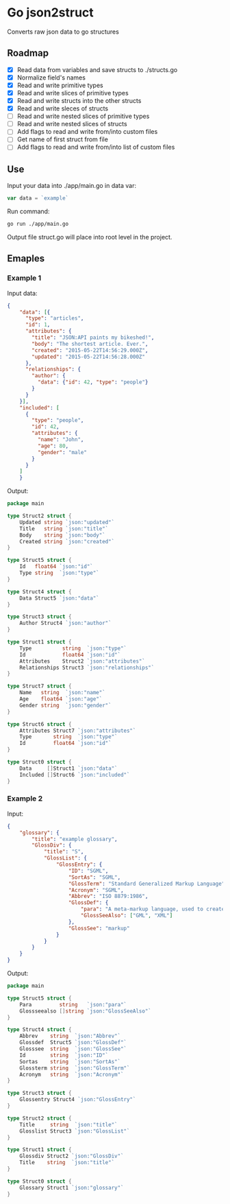 # Go json2struct
Converts raw json data to go structures
## Roadmap
- [x] Read data from variables and save structs to ./structs.go
- [x] Normalize field's names
- [x] Read and write primitive types
- [x] Read and write slices of primitive types
- [x] Read and write structs into the other structs
- [x] Read and write sleces of structs
- [ ] Read and write nested slices of primitive types
- [ ] Read and write nested slices of structs
- [ ] Add flags to read and write from/into custom files
- [ ] Get name of first struct from file
- [ ] Add flags to read and write from/into list of custom files
## Use
Input your data into ./app/main.go in data var:
```go
var data = `example`
```
Run command:
```bash
go run ./app/main.go
```
Output file struct.go will place into root level in the project.

## Emaples
### Example 1
Input data:
```json
{
	"data": [{
	  "type": "articles",
	  "id": 1,
	  "attributes": {
		"title": "JSON:API paints my bikeshed!",
		"body": "The shortest article. Ever.",
		"created": "2015-05-22T14:56:29.000Z",
		"updated": "2015-05-22T14:56:28.000Z"
	  },
	  "relationships": {
		"author": {
		  "data": {"id": 42, "type": "people"}
		}
	  }
	}],
	"included": [
	  {
		"type": "people",
		"id": 42,
		"attributes": {
		  "name": "John",
		  "age": 80,
		  "gender": "male"
		}
	  }
	]
	} 
```
Output:
```go
package main

type Struct2 struct {
	Updated string `json:"updated"`
	Title   string `json:"title"`
	Body    string `json:"body"`
	Created string `json:"created"`
}

type Struct5 struct {
	Id   float64 `json:"id"`
	Type string  `json:"type"`
}

type Struct4 struct {
	Data Struct5 `json:"data"`
}

type Struct3 struct {
	Author Struct4 `json:"author"`
}

type Struct1 struct {
	Type          string  `json:"type"`
	Id            float64 `json:"id"`
	Attributes    Struct2 `json:"attributes"`
	Relationships Struct3 `json:"relationships"`
}

type Struct7 struct {
	Name   string  `json:"name"`
	Age    float64 `json:"age"`
	Gender string  `json:"gender"`
}

type Struct6 struct {
	Attributes Struct7 `json:"attributes"`
	Type       string  `json:"type"`
	Id         float64 `json:"id"`
}

type Struct0 struct {
	Data     []Struct1 `json:"data"`
	Included []Struct6 `json:"included"`
}

```
### Example 2
Input:
```json
{
    "glossary": {
        "title": "example glossary",
		"GlossDiv": {
            "title": "S",
			"GlossList": {
                "GlossEntry": {
                    "ID": "SGML",
					"SortAs": "SGML",
					"GlossTerm": "Standard Generalized Markup Language",
					"Acronym": "SGML",
					"Abbrev": "ISO 8879:1986",
					"GlossDef": {
                        "para": "A meta-markup language, used to create markup languages such as DocBook.",
						"GlossSeeAlso": ["GML", "XML"]
                    },
					"GlossSee": "markup"
                }
            }
        }
    }
}
```

Output:
```go
package main

type Struct5 struct {
	Para         string   `json:"para"`
	Glossseealso []string `json:"GlossSeeAlso"`
}

type Struct4 struct {
	Abbrev    string  `json:"Abbrev"`
	Glossdef  Struct5 `json:"GlossDef"`
	Glosssee  string  `json:"GlossSee"`
	Id        string  `json:"ID"`
	Sortas    string  `json:"SortAs"`
	Glossterm string  `json:"GlossTerm"`
	Acronym   string  `json:"Acronym"`
}

type Struct3 struct {
	Glossentry Struct4 `json:"GlossEntry"`
}

type Struct2 struct {
	Title     string  `json:"title"`
	Glosslist Struct3 `json:"GlossList"`
}

type Struct1 struct {
	Glossdiv Struct2 `json:"GlossDiv"`
	Title    string  `json:"title"`
}

type Struct0 struct {
	Glossary Struct1 `json:"glossary"`
}

```
